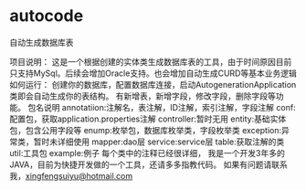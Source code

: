 # autocode
自动生成数据库表  

项目说明：
    这是一个根据创建的实体类生成数据库表的工具，由于时间原因目前只支持MySql。后续会增加Oracle支持。也会增加自动生成CURD等基本业务逻辑
如何运行：
    创建你的数据库，配置数据库连接，启动AutogenerationApplication类即会自动生成你的表结构。
    有新增表，新增字段，修改字段，删除字段等功能。
包名说明
    annotatiion:注解名，表注解，ID注解，索引注解，字段注解
    conf:配置包，获取application.properties注解
    controller:暂时无用
    entity:基础实体包，包含公用字段等
    enump:枚举包，数据库枚举类，字段枚举类
    exception:异常类，暂时未详细使用
    mapper:dao层
    service:service层
    table:获取注解的类
    util:工具包
    example:例子
 每个类中的注释已经很详细，
 我是一个开发3年多的JAVA，目前为快捷开发做的一个工具，还请多多指教代码。
 如果有问题请联系我，xingfengsuiyu@hotmail.com

